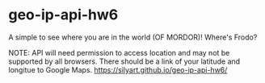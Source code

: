 # geo-ip-api-hw6
A simple to see where you are in the world (OF MORDOR)! 
Where's Frodo?

NOTE: API will need permission to access location and may not be supported by all browsers. There should be a link of your latitude and longitue to Google Maps.
https://silyart.github.io/geo-ip-api-hw6/

